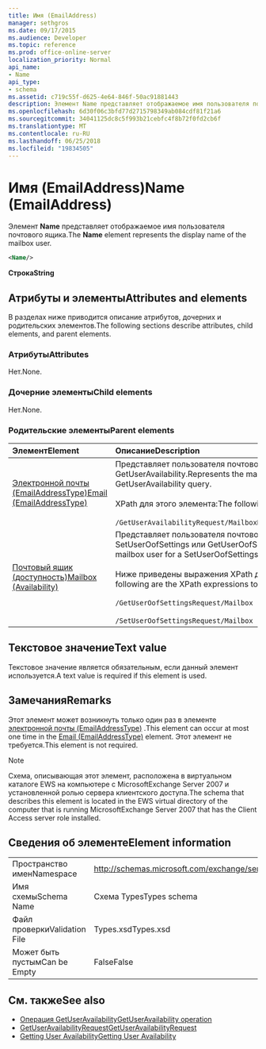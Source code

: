 ```yaml
---
title: Имя (EmailAddress)
manager: sethgros
ms.date: 09/17/2015
ms.audience: Developer
ms.topic: reference
ms.prod: office-online-server
localization_priority: Normal
api_name:
- Name
api_type:
- schema
ms.assetid: c719c55f-d625-4e64-846f-50ac91881443
description: Элемент Name представляет отображаемое имя пользователя почтового ящика.
ms.openlocfilehash: 6d30f06c3bfd77d2715798349ab084cdf81f21a6
ms.sourcegitcommit: 34041125dc8c5f993b21cebfc4f8b72f0fd2cb6f
ms.translationtype: MT
ms.contentlocale: ru-RU
ms.lasthandoff: 06/25/2018
ms.locfileid: "19834505"
---
```

# <a name="name-emailaddress"></a><span data-ttu-id="858d7-103">Имя (EmailAddress)</span><span class="sxs-lookup"><span data-stu-id="858d7-103">Name (EmailAddress)</span></span>

<span data-ttu-id="858d7-104">Элемент **Name** представляет отображаемое имя пользователя почтового ящика.</span><span class="sxs-lookup"><span data-stu-id="858d7-104">The **Name** element represents the display name of the mailbox user.</span></span> 
  
```xml
<Name/>
```

<span data-ttu-id="858d7-105">**Строка**</span><span class="sxs-lookup"><span data-stu-id="858d7-105">**String**</span></span>

## <a name="attributes-and-elements"></a><span data-ttu-id="858d7-106">Атрибуты и элементы</span><span class="sxs-lookup"><span data-stu-id="858d7-106">Attributes and elements</span></span>

<span data-ttu-id="858d7-107">В разделах ниже приводится описание атрибутов, дочерних и родительских элементов.</span><span class="sxs-lookup"><span data-stu-id="858d7-107">The following sections describe attributes, child elements, and parent elements.</span></span>
  
### <a name="attributes"></a><span data-ttu-id="858d7-108">Атрибуты</span><span class="sxs-lookup"><span data-stu-id="858d7-108">Attributes</span></span>

<span data-ttu-id="858d7-109">Нет.</span><span class="sxs-lookup"><span data-stu-id="858d7-109">None.</span></span>
  
### <a name="child-elements"></a><span data-ttu-id="858d7-110">Дочерние элементы</span><span class="sxs-lookup"><span data-stu-id="858d7-110">Child elements</span></span>

<span data-ttu-id="858d7-111">Нет.</span><span class="sxs-lookup"><span data-stu-id="858d7-111">None.</span></span>
  
### <a name="parent-elements"></a><span data-ttu-id="858d7-112">Родительские элементы</span><span class="sxs-lookup"><span data-stu-id="858d7-112">Parent elements</span></span>

|<span data-ttu-id="858d7-113">**Элемент**</span><span class="sxs-lookup"><span data-stu-id="858d7-113">**Element**</span></span>|<span data-ttu-id="858d7-114">**Описание**</span><span class="sxs-lookup"><span data-stu-id="858d7-114">**Description**</span></span>|
|:-----|:-----|
|[<span data-ttu-id="858d7-115">Электронной почты (EmailAddressType)</span><span class="sxs-lookup"><span data-stu-id="858d7-115">Email (EmailAddressType)</span></span>](email-emailaddresstype.md) <br/> |<span data-ttu-id="858d7-116">Представляет пользователя почтового ящика для запроса GetUserAvailability.</span><span class="sxs-lookup"><span data-stu-id="858d7-116">Represents the mailbox user for a GetUserAvailability query.</span></span>  <br/> <br/><span data-ttu-id="858d7-117">XPath для этого элемента:</span><span class="sxs-lookup"><span data-stu-id="858d7-117">The following is the XPath to this element:</span></span>  <br/><br/>  `/GetUserAvailabilityRequest/MailboxDataArray/MailboxData[i]/Email` <br/> |
|[<span data-ttu-id="858d7-118">Почтовый ящик (доступность)</span><span class="sxs-lookup"><span data-stu-id="858d7-118">Mailbox (Availability)</span></span>](mailbox-availability.md) <br/> | <span data-ttu-id="858d7-119">Представляет пользователя почтового ящика для SetUserOofSettings или GetUserOofSettings запроса.</span><span class="sxs-lookup"><span data-stu-id="858d7-119">Represents the mailbox user for a SetUserOofSettings or GetUserOofSettings request.</span></span>  <br/><br/>  <span data-ttu-id="858d7-120">Ниже приведены выражения XPath для этого элемента.</span><span class="sxs-lookup"><span data-stu-id="858d7-120">The following are the XPath expressions to this element:</span></span>  <br/><br/>  `/GetUserOofSettingsRequest/Mailbox` <br/><br/>  `/SetUserOofSettingsRequest/Mailbox` <br/> |
   
## <a name="text-value"></a><span data-ttu-id="858d7-121">Текстовое значение</span><span class="sxs-lookup"><span data-stu-id="858d7-121">Text value</span></span>

<span data-ttu-id="858d7-122">Текстовое значение является обязательным, если данный элемент используется.</span><span class="sxs-lookup"><span data-stu-id="858d7-122">A text value is required if this element is used.</span></span>
  
## <a name="remarks"></a><span data-ttu-id="858d7-123">Замечания</span><span class="sxs-lookup"><span data-stu-id="858d7-123">Remarks</span></span>

<span data-ttu-id="858d7-124">Этот элемент может возникнуть только один раз в элементе [электронной почты (EmailAddressType)](email-emailaddresstype.md) .</span><span class="sxs-lookup"><span data-stu-id="858d7-124">This element can occur at most one time in the [Email (EmailAddressType)](email-emailaddresstype.md) element.</span></span> <span data-ttu-id="858d7-125">Этот элемент не требуется.</span><span class="sxs-lookup"><span data-stu-id="858d7-125">This element is not required.</span></span> 
  
> [!NOTE]
> <span data-ttu-id="858d7-126">Схема, описывающая этот элемент, расположена в виртуальном каталоге EWS на компьютере с MicrosoftExchange Server 2007 и установленной ролью сервера клиентского доступа.</span><span class="sxs-lookup"><span data-stu-id="858d7-126">The schema that describes this element is located in the EWS virtual directory of the computer that is running MicrosoftExchange Server 2007 that has the Client Access server role installed.</span></span> 
  
## <a name="element-information"></a><span data-ttu-id="858d7-127">Сведения об элементе</span><span class="sxs-lookup"><span data-stu-id="858d7-127">Element information</span></span>

|||
|:-----|:-----|
|<span data-ttu-id="858d7-128">Пространство имен</span><span class="sxs-lookup"><span data-stu-id="858d7-128">Namespace</span></span>  <br/> |http://schemas.microsoft.com/exchange/services/2006/types  <br/> |
|<span data-ttu-id="858d7-129">Имя схемы</span><span class="sxs-lookup"><span data-stu-id="858d7-129">Schema Name</span></span>  <br/> |<span data-ttu-id="858d7-130">Схема Types</span><span class="sxs-lookup"><span data-stu-id="858d7-130">Types schema</span></span>  <br/> |
|<span data-ttu-id="858d7-131">Файл проверки</span><span class="sxs-lookup"><span data-stu-id="858d7-131">Validation File</span></span>  <br/> |<span data-ttu-id="858d7-132">Types.xsd</span><span class="sxs-lookup"><span data-stu-id="858d7-132">Types.xsd</span></span>  <br/> |
|<span data-ttu-id="858d7-133">Может быть пустым</span><span class="sxs-lookup"><span data-stu-id="858d7-133">Can be Empty</span></span>  <br/> |<span data-ttu-id="858d7-134">False</span><span class="sxs-lookup"><span data-stu-id="858d7-134">False</span></span>  <br/> |
   
## <a name="see-also"></a><span data-ttu-id="858d7-135">См. также</span><span class="sxs-lookup"><span data-stu-id="858d7-135">See also</span></span>

- [<span data-ttu-id="858d7-136">Операция GetUserAvailability</span><span class="sxs-lookup"><span data-stu-id="858d7-136">GetUserAvailability operation</span></span>](getuseravailability-operation.md)
- [<span data-ttu-id="858d7-137">GetUserAvailabilityRequest</span><span class="sxs-lookup"><span data-stu-id="858d7-137">GetUserAvailabilityRequest</span></span>](getuseravailabilityrequest.md)
- [<span data-ttu-id="858d7-138">Getting User Availability</span><span class="sxs-lookup"><span data-stu-id="858d7-138">Getting User Availability</span></span>](http://msdn.microsoft.com/library/d4133fcb-9b0f-4e6b-aadf-a389da83516a%28Office.15%29.aspx)

